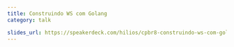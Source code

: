 ```yaml
---
title: Construindo WS com Golang
category: talk

slides_url: https://speakerdeck.com/hilios/cpbr8-construindo-ws-com-golang
---
```

<script async class="speakerdeck-embed" data-id="90f848b0862c013277c24eb30155fb9e" data-ratio="1.77777777777778" src="//speakerdeck.com/assets/embed.js"></script>
<!--more-->
